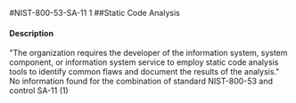 #NIST-800-53-SA-11 1
##Static Code Analysis
#### Description
"The organization requires the developer of the information system, system component, or information system service to employ static code analysis tools to identify common flaws and document the results of the analysis."
No information found for the combination of standard NIST-800-53 and control SA-11 (1)
